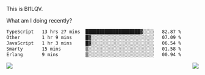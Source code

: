 This is BI1LQV.

What am I doing recently?

<!--START_SECTION:waka-->

```txt
TypeScript   13 hrs 27 mins  ████████████████████▓░░░░   82.87 %
Other        1 hr 9 mins     █▓░░░░░░░░░░░░░░░░░░░░░░░   07.09 %
JavaScript   1 hr 3 mins     █▓░░░░░░░░░░░░░░░░░░░░░░░   06.54 %
Smarty       15 mins         ▒░░░░░░░░░░░░░░░░░░░░░░░░   01.58 %
Erlang       9 mins          ▒░░░░░░░░░░░░░░░░░░░░░░░░   00.94 %
```

<!--END_SECTION:waka-->
<img align="right" src="https://github-readme-stats.vercel.app/api?username=bi1lqv&show_icons=true&count_private=true">

<img src="https://metrics.lecoq.io/bi1lqv?template=classic&base.activity=0&base.community=0&base.repositories=0&base.metadata=0&isocalendar=1&base=header%2C%20activity%2C%20community%2C%20repositories%2C%20metadata&base.indepth=false&base.hireable=false&isocalendar=false&isocalendar.duration=full-year&config.timezone=Asia%2FShanghai">
